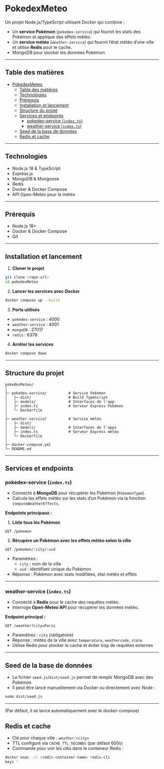 # PokedexMeteo

Un projet Node.js/TypeScript utilisant Docker qui combine :  

- Un **service Pokémon** (`pokedex-service`) qui fournit les stats des Pokémon et applique des effets météo.  
- Un **service météo** (`weather-service`) qui fournit l’état météo d’une ville et utilise **Redis** pour le cache.  
- MongoDB pour stocker les données Pokémon.  

---

## Table des matières

- [PokedexMeteo](#pokedexmeteo)
  - [Table des matières](#table-des-matières)
  - [Technologies](#technologies)
  - [Prérequis](#prérequis)
  - [Installation et lancement](#installation-et-lancement)
  - [Structure du projet](#structure-du-projet)
  - [Services et endpoints](#services-et-endpoints)
    - [pokedex-service (`index.ts`)](#pokedex-service-indexts)
    - [weather-service (`index.ts`)](#weather-service-indexts)
  - [Seed de la base de données](#seed-de-la-base-de-données)
  - [Redis et cache](#redis-et-cache)

---

## Technologies

- Node.js 18 & TypeScript  
- Express.js  
- MongoDB & Mongoose  
- Redis  
- Docker & Docker Compose  
- API Open-Meteo pour la météo  

---

## Prérequis

- Node.js 18+  
- Docker & Docker Compose  
- Git  

---


## Installation et lancement

1. **Cloner le projet**
```bash
git clone <repo-url>
cd pokedexMeteo
```

2. **Lancer les services avec Docker**
```bash
docker compose up --build
```

3. **Ports utilisés**
- `pokedex-service` : 4000
- `weather-service` : 4001
- `mongoDB` : 27017
- `redis` : 6379

4. **Arrêter les services**
```bash
docker compose down
```

---

## Structure du projet

```
pokedexMeteo/
│
├─ pokedex-service/          # Service Pokémon
│   ├─ dist/                 # Build TypeScript
│   ├─ models/               # Interfaces de l'app
│   ├─ index.ts              # Serveur Express Pokémon
│   └─ Dockerfile
│
├─ weather-service/          # Service météo
│   ├─ dist/
│   ├─ models/               # Interfaces de l'apps
│   ├─ index.ts              # Serveur Express météo
│   └─ Dockerfile
│
├─ docker-compose.yml
└─ README.md
```

---

## Services et endpoints

### pokedex-service (`index.ts`)

- Connecté à **MongoDB** pour récupérer les Pokémon (`PokemonType`).
- Calcule les effets météo sur les stats d’un Pokémon via la fonction `computeWeatherEffects`.

**Endpoints principaux :**

1. **Liste tous les Pokémon**
```http
GET /pokemon
```

2. **Récupère un Pokémon avec les effets météo selon la ville**
```http
GET /pokemon/:city/:uid
```
- Paramètres :
  - `city` : nom de la ville
  - `uid` : identifiant unique du Pokémon
- Réponse : Pokémon avec stats modifiées, état météo et effets

---

### weather-service (`index.ts`)

- Connecté à **Redis** pour le cache des requêtes météo.
- Interroge **Open-Meteo API** pour récupérer les données météo.

**Endpoint principal :**

```http
GET /weather?city=Paris
```
- Paramètres : `city` (obligatoire)
- Réponse : météo de la ville avec `temperature`, `weathercode`, `state`
- Utilise Redis pour stocker le cache et éviter trop de requêtes externes

---

## Seed de la base de données

- Le fichier `seed.js`/`dist/seed.js` permet de remplir MongoDB avec des Pokémon.
- Il peut être lancé manuellement via Docker ou directement avec Node :
```bash
node dist/seed.js
```

---

(Par défaut, il se lance automatiquement avec le docker-compose)

## Redis et cache

- Clé pour chaque ville : `weather:<city>`
- TTL configuré via `CACHE_TTL_SECONDS` (par défaut 600s)
- Commande pour voir les clés dans le conteneur Redis :
```bash
docker exec -it <redis-container-name> redis-cli
keys *
```

